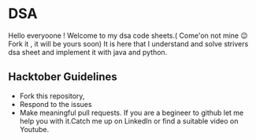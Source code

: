 # DSA
Hello everyoone ! Welcome to my dsa code sheets.( Come'on not mine 😉 Fork it , it will be yours soon)
It is here that I understand and solve strivers dsa sheet and implement it with java and python.

## Hacktober Guidelines

- Fork this repository, 
- Respond to the issues 
- Make meaningful pull requests.
If you are a begineer to github let me help you with it.Catch me up on LinkedIn or find a suitable video on Youtube.


